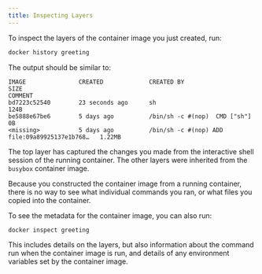 ```yaml
---
title: Inspecting Layers
---
```


To inspect the layers of the container image you just created, run:

```bash
docker history greeting
```

The output should be similar to:

```
IMAGE               CREATED             CREATED BY                                      SIZE
COMMENT
bd7223c52540        23 seconds ago      sh                                              124B
be5888e67be6        5 days ago          /bin/sh -c #(nop)  CMD ["sh"]                   0B
<missing>           5 days ago          /bin/sh -c #(nop) ADD file:09a89925137e1b768…   1.22MB
```

The top layer has captured the changes you made from the interactive shell session of the running container. The other layers were inherited from the `busybox` container image.

Because you constructed the container image from a running container, there is no way to see what individual commands you ran, or what files you copied into the container.

To see the metadata for the container image, you can also run:

```bash
docker inspect greeting
```

This includes details on the layers, but also information about the command run when the container image is run, and details of any environment variables set by the container image.
